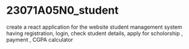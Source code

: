 # 23071A05N0_student
create a react application for the website student management system having registration, login, check student details, apply for scholorship , payment , CGPA calculator

